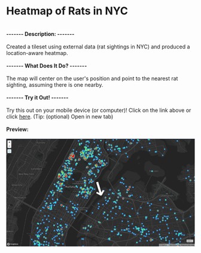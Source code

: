 # Heatmap of Rats in NYC
<br><strong> ------- Description: ------- </strong><br><br>Created a tileset using external data (rat sightings in NYC) and produced a location-aware heatmap.<br>
<br><strong> ------- What Does It Do? ------- </strong><br><br> The map will center on the user's position and point to the nearest rat sighting, assuming there is one nearby.<br>
<BR><strong> ------- Try it Out! ------- </strong><br><br> Try this out on your mobile device (or computer)! Click on the link above or click <a href="https://leesel.github.io/nyc_rats/" target="blank">here</a>. (Tip: (optional) Open in new tab)<br><br>
<strong> Preview: </strong> </br><br>
<img src="nyc_rats_heatmap.png" alt="nyc rats heatmap"/>

